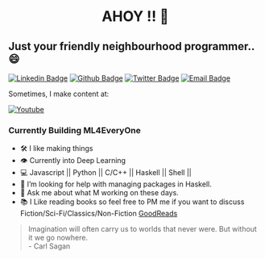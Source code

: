<h1 align="center"> AHOY !! 👋 </h1>

## Just your friendly neighbourhood programmer.. 😄

[![Linkedin Badge](https://img.shields.io/badge/-LinkedIn-blue?style=flat-square&logo=Linkedin&logoColor=white&link=https://www.linkedin.com/in/arjun-kashyap-099384116/)](https://www.linkedin.com/in/arjun-kashyap-099384116/)
[![Github Badge](https://img.shields.io/badge/-Github-000?style=flat-square&logo=Github&logoColor=white&link=https://github.com/bing101)](https://github.com/bing101/)
[![Twitter Badge](https://img.shields.io/badge/-Twitter-C13584?style=flat-square&labelColor=e3f5f4&logo=twitter&logoColor=blue&link=https://twitter.com/arjun_pahadii)](https://twitter.com/arjun_pahadii)
[![Email Badge](https://img.shields.io/badge/-Email-3ABFE6?style=flat-square&logo=minutemailer&logoColor=white&link=arj.kashyap123@gmail.com)](mailto:arj.kashyap123@gmail.com)


Sometimes, I make content at: 

<p align="left">
  <a href="https://www.youtube.com/channel/UC6I7BAVUrtQ5vVPue_Jhb-w"><img alt="Youtube" title="Youtube" src="https://img.shields.io/badge/-Subscribe-red?style=for-the-badge&logo=youtube&logoColor=white"/> </a>

</p>

### Currently Building ML4EveryOne

- 🛠️ I like making things
- 👁️ Currently into Deep Learning
- 💻 Javascript || Python || C/C++ || Haskell || Shell ||
- 🤔 I’m looking for help with managing packages in Haskell.
- 💬 Ask me about what M working on these days.
- 📚 I Like reading books so feel free to PM me if you want to discuss Fiction/Sci-Fi/Classics/Non-Fiction <a href="https://www.goodreads.com/user/show/23127994-arjun">GoodReads</a>


> Imagination will often carry us to worlds that never were. But without it we go nowhere. <br> - Carl Sagan
